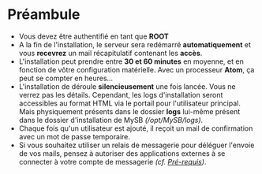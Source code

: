 # Préambule

* Vous devez être authentifié en tant que **ROOT**
* A la fin de l'installation, le serveur sera redémarré **automatiquement** et vous **recevrez** un mail récapitulatif contenant les **accès**.
* L'installation peut prendre entre **30 et 60 minutes** en moyenne, et en fonction de vôtre configuration matérielle. Avec un processeur **Atom**, ça peut se compter en heures...
* L'installation de déroule **silencieusement** une fois lancée. Vous ne verrez pas les détails. Cependant, les logs d'installation seront accessibles au format HTML via le portail pour l'utilisateur principal. Mais physiquement présents dans le dossier **logs** lui-même présent dans le dossier d'installation de MySB _\(/opt/MySB/logs\)_.
* Chaque fois qu'un utilisateur est ajouté, il reçoit un mail de confirmation avec un mot de passe temporaire.
* Si vous souhaitez utiliser un relais de messagerie pour déléguer l'envoie de vos mails, pensez à autoriser des applications externes à se connecter à votre compte de messagerie _\(cf._ [_Pré-requis_](https://mysb.gitbook.io/doc/v/v5.3_fr/installation/pre-requis#mails)_\)_.



